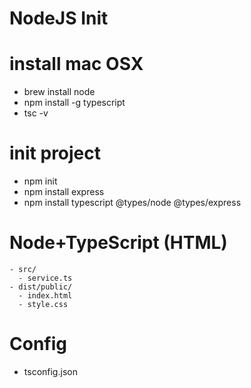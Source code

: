 # NodeJS Init

# install mac OSX
- brew install node
- npm install -g typescript
- tsc -v

# init project
- npm init
- npm install express
- npm install typescript @types/node @types/express

# Node+TypeScript (HTML)
```
- src/
  - service.ts
- dist/public/
  - index.html
  - style.css
```

# Config
- tsconfig.json